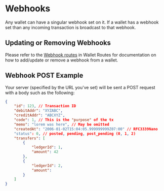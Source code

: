 # Webhooks
Any wallet can have a singular webhook set on it. If a wallet has a webhook set than any incoming transaction is broadcast to that webhook.

## Updating or Removing Webhooks
Please refer to the [Webhook routes](./wallets.md#webhooks) in Wallet Routes for documentation on how to add/update or remove a webhook from a wallet.

## Webhook POST Example
Your server (specified by the URL you've set) will be sent a POST request with a body such as the following: 

```json
{
    "id": 123, // Transaction ID
    "debitAddr": "XYZABC",
    "creditAddr": "ABCXYZ",
    "code": 1, // This is the "purpose" of the tx
    "memo": "lorem was here", // May be omitted
    "createdAt": "2006-01-02T15:04:05.999999999Z07:00" // RFC3339Nano
    "status": 0, // posted, pending, post_pending (0, 1, 2) 
    "transfers": [
        {
            "ledgerId": 1,
            "amount": 42
        },
        {
            "ledgerId": 2,
            "amount":
        }
    ]
}
```
